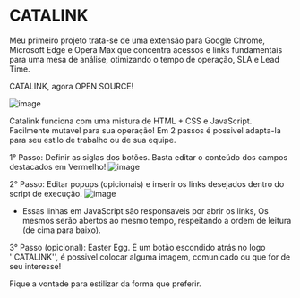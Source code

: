 # CATALINK
Meu primeiro projeto trata-se de uma extensão para Google Chrome, Microsoft Edge e Opera Max que concentra acessos e links fundamentais para uma mesa de análise, otimizando o tempo de operação, SLA e Lead Time. 

CATALINK, agora OPEN SOURCE!

![image](https://user-images.githubusercontent.com/85374093/177879510-1027e1e7-ad33-455e-beea-cc549058b4de.png)

Catalink funciona com uma mistura de HTML + CSS e JavaScript. Facilmente mutavel para sua operação! 
Em 2 passos é possivel adapta-la para seu estilo de trabalho ou de sua equipe. 

1° Passo: Definir as siglas dos botões. Basta editar o conteúdo dos campos destacados em Vermelho!
![image](https://user-images.githubusercontent.com/85374093/177879941-7a7b364e-c14a-4280-a921-26840652d51b.png)

2° Passo: Editar popups (opicionais) e inserir os links desejados dentro do script de execução. 
 ![image](https://user-images.githubusercontent.com/85374093/177880081-a0efed02-29d9-4eea-9f2b-27f3c881e425.png)
- Essas linhas em JavaScript são responsaveis por abrir os links, Os mesmos serão abertos ao mesmo tempo, respeitando a ordem de leitura (de cima para baixo).

3° Passo (opicional): Easter Egg. É um botão escondido atrás no logo ''CATALINK'', é possivel colocar alguma imagem, comunicado ou que for de seu interesse!

Fique a vontade para estilizar da forma que preferir. 
